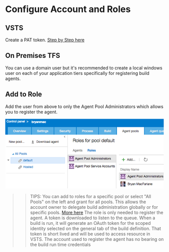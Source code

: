 # Configure Account and Roles

## VSTS

Create a PAT token.  [Step by Step here](https://www.visualstudio.com/en-us/docs/setup-admin/team-services/use-personal-access-tokens-to-authenticate)

## On Premises TFS

You can use a domain user but it's recommended to create a local windows user on each of your application tiers specifically for registering build agents.

## Add to Role

Add the user from above to only the Agent Pool Administrators which allows you to register the agent.

![Agent Roles](roles.png "Agent Roles")

>> TIPS:
>> You can add to roles for a specific pool or select "All Pools" on the left and grant for all pools.  This allows the account owner to delegate build administration globally or for specific pools.  [More here](https://msdn.microsoft.com/en-us/Library/vs/alm/Build/agents/admin)
>> The role is only needed to register the agent.  A token is downloaded to listen to the queue.
>> When a build is run, it will generate an OAuth token for the scoped identity selected on the general tab of the build definition.  That token is short lived and will be used to access resource in VSTS.  The account used to register the agent has no bearing on the build run time credentials
